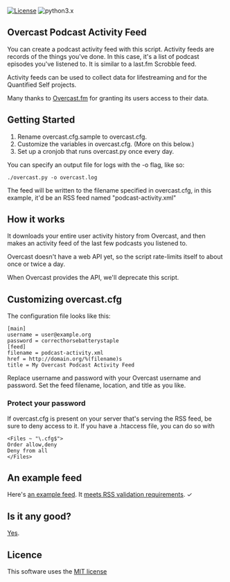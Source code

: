 [![License](https://img.shields.io/badge/license-MIT_license-blue.svg)](https://raw.githubusercontent.com/dblume/overcast-podcast-activity-feed/main/LICENSE.txt)
![python3.x](https://img.shields.io/badge/python-3.x-green.svg)

## Overcast Podcast Activity Feed

You can create a podcast activity feed with this script. Activity feeds are
records of the things you've done. In this case, it's a list of podcast episodes
you've listened to.  It is similar to a last.fm Scrobble feed.

Activity feeds can be used to collect data for lifestreaming and for the Quantified
Self projects.

Many thanks to [Overcast.fm](https://overcast.fm/) for granting its users access
to their data.

## Getting Started

1. Rename overcast.cfg.sample to overcast.cfg.
2. Customize the variables in overcast.cfg. (More on this below.)
3. Set up a cronjob that runs overcast.py once every day.

You can specify an output file for logs with the -o flag, like so:

    ./overcast.py -o overcast.log

The feed will be written to the filename specified in overcast.cfg, in this
example, it'd be an RSS feed named "podcast-activity.xml"

## How it works

It downloads your entire user activity history from Overcast, and then makes
an activity feed of the last few podcasts you listened to.

Overcast doesn't have a web API yet, so the script rate-limits itself to about
once or twice a day.

When Overcast provides the API, we'll deprecate this script.

## Customizing overcast.cfg

The configuration file looks like this:

    [main]
    username = user@example.org
    password = correcthorsebatterystaple
    [feed]
    filename = podcast-activity.xml
    href = http://domain.org/%(filename)s
    title = My Overcast Podcast Activity Feed

Replace username and password with your Overcast username and password. Set the
feed filename, location, and title as you like.

### Protect your password

If overcast.cfg is present on your server that's serving the RSS feed, be sure
to deny access to it. If you have a .htaccess file, you can do so with

    <Files ~ "\.cfg$">
    Order allow,deny
    Deny from all
    </Files>


## An example feed

Here's [an example feed](http://feed.dlma.com/overcast.xml). It [meets RSS validation requirements](https://validator.w3.org/feed/check.cgi?url=http%3A//feed.dlma.com/overcast.xml). &check;

## Is it any good?

[Yes](https://news.ycombinator.com/item?id=3067434).

## Licence

This software uses the [MIT license](https://raw.githubusercontent.com/dblume/overcast-podcast-activity-feed/master/LICENSE.txt)
